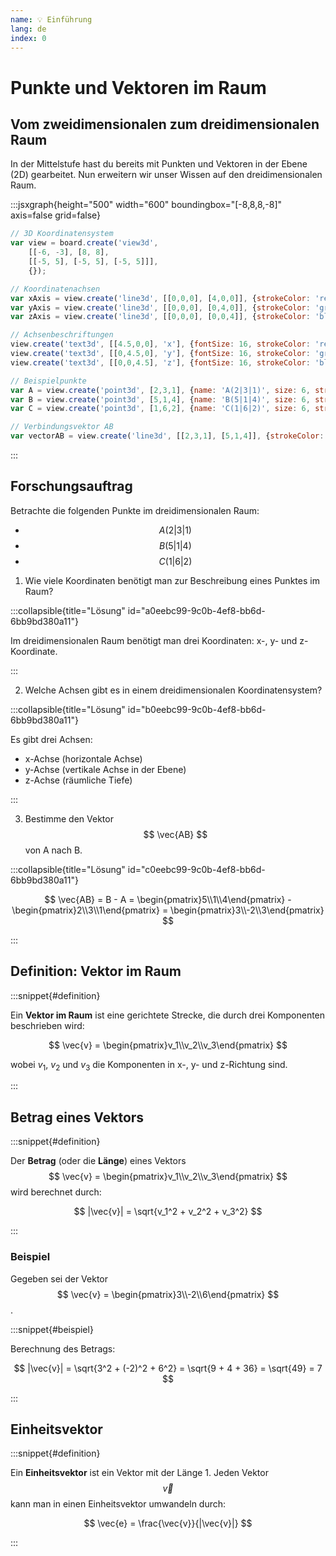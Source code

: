 ```yaml
---
name: 💡 Einführung
lang: de
index: 0
---
```


# Punkte und Vektoren im Raum

## Vom zweidimensionalen zum dreidimensionalen Raum

In der Mittelstufe hast du bereits mit Punkten und Vektoren in der Ebene (2D) gearbeitet. Nun erweitern wir unser Wissen auf den dreidimensionalen Raum.

:::jsxgraph{height="500" width="600" boundingbox="[-8,8,8,-8]" axis=false grid=false}

```js
// 3D Koordinatensystem
var view = board.create('view3d',
    [[-6, -3], [8, 8],
    [[-5, 5], [-5, 5], [-5, 5]]],
    {});

// Koordinatenachsen
var xAxis = view.create('line3d', [[0,0,0], [4,0,0]], {strokeColor: 'red', strokeWidth: 3});
var yAxis = view.create('line3d', [[0,0,0], [0,4,0]], {strokeColor: 'green', strokeWidth: 3});
var zAxis = view.create('line3d', [[0,0,0], [0,0,4]], {strokeColor: 'blue', strokeWidth: 3});

// Achsenbeschriftungen
view.create('text3d', [[4.5,0,0], 'x'], {fontSize: 16, strokeColor: 'red'});
view.create('text3d', [[0,4.5,0], 'y'], {fontSize: 16, strokeColor: 'green'});
view.create('text3d', [[0,0,4.5], 'z'], {fontSize: 16, strokeColor: 'blue'});

// Beispielpunkte
var A = view.create('point3d', [2,3,1], {name: 'A(2|3|1)', size: 6, strokeColor: 'purple'});
var B = view.create('point3d', [5,1,4], {name: 'B(5|1|4)', size: 6, strokeColor: 'orange'});
var C = view.create('point3d', [1,6,2], {name: 'C(1|6|2)', size: 6, strokeColor: 'cyan'});

// Verbindungsvektor AB
var vectorAB = view.create('line3d', [[2,3,1], [5,1,4]], {strokeColor: 'purple', strokeWidth: 2, lastArrow: true});
```

:::

## Forschungsauftrag

Betrachte die folgenden Punkte im dreidimensionalen Raum:
- $$ A(2|3|1) $$
- $$ B(5|1|4) $$
- $$ C(1|6|2) $$

1. Wie viele Koordinaten benötigt man zur Beschreibung eines Punktes im Raum?

:::collapsible{title="Lösung" id="a0eebc99-9c0b-4ef8-bb6d-6bb9bd380a11"}

Im dreidimensionalen Raum benötigt man drei Koordinaten: x-, y- und z-Koordinate.

:::

2. Welche Achsen gibt es in einem dreidimensionalen Koordinatensystem?

:::collapsible{title="Lösung" id="b0eebc99-9c0b-4ef8-bb6d-6bb9bd380a11"}

Es gibt drei Achsen:
- x-Achse (horizontale Achse)
- y-Achse (vertikale Achse in der Ebene)
- z-Achse (räumliche Tiefe)

:::

3. Bestimme den Vektor $$ \vec{AB} $$ von A nach B.

:::collapsible{title="Lösung" id="c0eebc99-9c0b-4ef8-bb6d-6bb9bd380a11"}

$$ \vec{AB} = B - A = \begin{pmatrix}5\\1\\4\end{pmatrix} - \begin{pmatrix}2\\3\\1\end{pmatrix} = \begin{pmatrix}3\\-2\\3\end{pmatrix} $$

:::

## Definition: Vektor im Raum

:::snippet{#definition}

Ein **Vektor im Raum** ist eine gerichtete Strecke, die durch drei Komponenten beschrieben wird:

$$ \vec{v} = \begin{pmatrix}v_1\\v_2\\v_3\end{pmatrix} $$

wobei $v_1$, $v_2$ und $v_3$ die Komponenten in x-, y- und z-Richtung sind.

:::

## Betrag eines Vektors

:::snippet{#definition}

Der **Betrag** (oder die **Länge**) eines Vektors $$ \vec{v} = \begin{pmatrix}v_1\\v_2\\v_3\end{pmatrix} $$ wird berechnet durch:

$$ |\vec{v}| = \sqrt{v_1^2 + v_2^2 + v_3^2} $$

:::

### Beispiel

Gegeben sei der Vektor $$ \vec{v} = \begin{pmatrix}3\\-2\\6\end{pmatrix} $$.

:::snippet{#beispiel}

Berechnung des Betrags:

$$ |\vec{v}| = \sqrt{3^2 + (-2)^2 + 6^2} = \sqrt{9 + 4 + 36} = \sqrt{49} = 7 $$

:::

## Einheitsvektor

:::snippet{#definition}

Ein **Einheitsvektor** ist ein Vektor mit der Länge 1. Jeden Vektor $$ \vec{v} $$ kann man in einen Einheitsvektor umwandeln durch:

$$ \vec{e} = \frac{\vec{v}}{|\vec{v}|} $$

:::